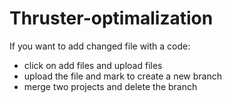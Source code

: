 # Thruster-optimalization
If you want to add changed file with a code:
- click on add files and upload files
- upload the file and mark to create a new branch
- merge two projects and delete the branch 
